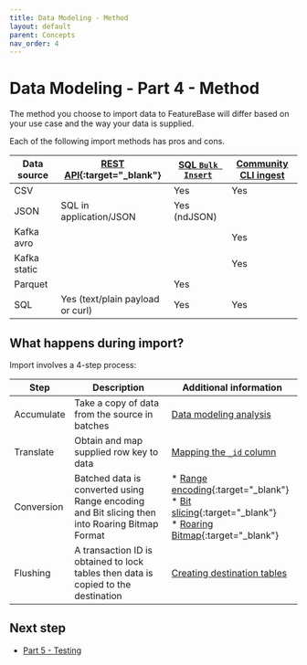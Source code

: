 ```yaml
---
title: Data Modeling - Method
layout: default
parent: Concepts
nav_order: 4
---
```


# Data Modeling - Part 4 - Method

The method you choose to import data to FeatureBase will differ based on your use case and the way your data is supplied.

Each of the following import methods has pros and cons.

| Data source | [REST API](https://api-docs-featurebase-cloud.redoc.ly/){:target="_blank"} | [SQL `Bulk Insert`](/docs/sql-guide/statements/statement-bulk-insert) | [Community CLI ingest](/docs/community/com-ingest/com-ingest-manage) |
|---|---|---|---|
| CSV |  | Yes | Yes |
| JSON | SQL in application/JSON | Yes (ndJSON) |  |
| Kafka avro |  |  | Yes |
| Kafka static |  |  | Yes |
| Parquet |  | Yes |  |
| SQL | Yes (text/plain payload or curl) | Yes | Yes |

## What happens during import?

Import involves a 4-step process:

| Step | Description | Additional information |
|---|---|---|
| Accumulate | Take a copy of data from the source in batches | [Data modeling analysis](/docs/concepts/concept-dm1-analysis) |
| Translate | Obtain and map supplied row key to data  | [Mapping the `_id` column](/docs/concepts/concept-dm2-mapping#mapping-the-id-column) |
| Conversion | Batched data is converted using Range encoding and Bit slicing then into Roaring Bitmap Format | * [Range encoding](https://en.wikipedia.org/wiki/Range_coding){:target="_blank"}<br/>* [Bit slicing](https://en.wikipedia.org/wiki/Bit_slicing){:target="_blank"}<br/>* [Roaring Bitmap](https://www.roaringbitmap.org/){:target="_blank"} |
| Flushing | A transaction ID is obtained to lock tables then data is copied to the destination | [Creating destination tables](/docs/concepts/concept-dm3-destination) |

## Next step

* [Part 5 - Testing](/docs/concepts/concept-dm5-testing)

